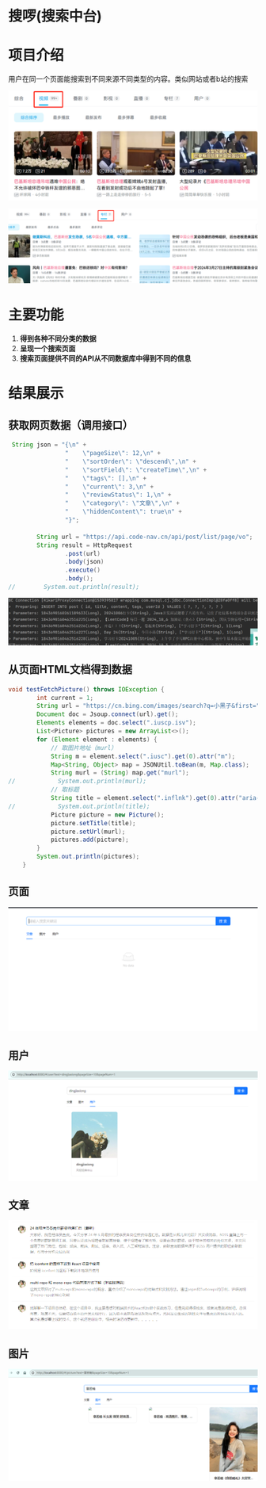 # 搜啰(搜索中台)

# 项目介绍

用户在同一个页面能搜索到不同来源不同类型的内容。类似网站或者b站的搜索

![image-20241008123906058](3-搜索中台.assets/image-20241008123906058.png)

![image-20241008123928618](3-搜索中台.assets/image-20241008123928618.png)

# 主要功能

1. **得到各种不同分类的数据**
2. **呈现一个搜索页面**
3. **搜索页面提供不同的API从不同数据库中得到不同的信息**

# 结果展示

## 获取网页数据（调用接口）

```java
 String json = "{\n" +
                "    \"pageSize\": 12,\n" +
                "    \"sortOrder\": \"descend\",\n" +
                "    \"sortField\": \"createTime\",\n" +
                "    \"tags\": [],\n" +
                "    \"current\": 3,\n" +
                "    \"reviewStatus\": 1,\n" +
                "    \"category\": \"文章\",\n" +
                "    \"hiddenContent\": true\n" +
                "}";

        String url = "https://api.code-nav.cn/api/post/list/page/vo";
        String result = HttpRequest
                .post(url)
                .body(json)
                .execute()
                .body();
//        System.out.println(result);
```

![image-20241009003001286](3-搜索中台.assets/image-20241009003001286.png)

## 从页面HTML文档得到数据

```java
void testFetchPicture() throws IOException {
        int current = 1;
        String url = "https://cn.bing.com/images/search?q=小黑子&first=" + current;
        Document doc = Jsoup.connect(url).get();
        Elements elements = doc.select(".iuscp.isv");
        List<Picture> pictures = new ArrayList<>();
        for (Element element : elements) {
            // 取图片地址（murl）
            String m = element.select(".iusc").get(0).attr("m");
            Map<String, Object> map = JSONUtil.toBean(m, Map.class);
            String murl = (String) map.get("murl");
//            System.out.println(murl);
            // 取标题
            String title = element.select(".inflnk").get(0).attr("aria-label");
//            System.out.println(title);
            Picture picture = new Picture();
            picture.setTitle(title);
            picture.setUrl(murl);
            pictures.add(picture);
        }
        System.out.println(pictures);
    }
```



## 页面

![image-20241009113019099](3-搜索中台.assets/image-20241009113019099.png)

## 用户

![image-20241009121416110](3-搜索中台.assets/image-20241009121416110.png)

## 文章

![image-20241009122213262](3-搜索中台.assets/image-20241009122213262.png)

## 图片

![image-20241009121243855](3-搜索中台.assets/image-20241009121243855.png)

